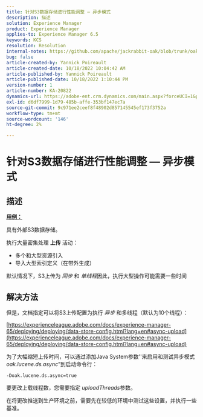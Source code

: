 ```yaml
---
title: 针对S3数据存储进行性能调整 — 异步模式
description: 描述
solution: Experience Manager
product: Experience Manager
applies-to: Experience Manager 6.5
keywords: KCS
resolution: Resolution
internal-notes: https://github.com/apache/jackrabbit-oak/blob/trunk/oak-blob-plugins/src/main/java/org/apache/jackrabbit/oak/plugins/blob/AbstractSharedCachingDataStore.java#L250
bug: false
article-created-by: Yannick Poireault
article-created-date: 10/18/2022 10:04:42 AM
article-published-by: Yannick Poireault
article-published-date: 10/18/2022 1:10:44 PM
version-number: 1
article-number: KA-20822
dynamics-url: https://adobe-ent.crm.dynamics.com/main.aspx?forceUCI=1&pagetype=entityrecord&etn=knowledgearticle&id=9de13f48-cc4e-ed11-bba1-000d3a31576b
exl-id: d6df7999-1d79-485b-affe-353bf147ec7a
source-git-commit: 9c971ee2ceef8f48902d857145545ef173f3752a
workflow-type: tm+mt
source-wordcount: '146'
ht-degree: 2%

---
```


# 针对S3数据存储进行性能调整 — 异步模式

## 描述


<u><b>用例：</b></u>

具有外部S3数据存储。

执行大量密集处理 <b>上传</b> 活动：

- 多个和大型资源引入
- 导入大型索引定义（在带外生成）




默认情况下，S3上传为 *同步* 和 *单线程*&#x200B;因此，执行大型操作可能需要一些时间


## 解决方法


但是，文档指定可以将S3上传配置为执行 *异步* 和多线程（默认为10个线程）：

[https://experienceleague.adobe.com/docs/experience-manager-65/deploying/deploying/data-store-config.html?lang=en#async-upload](https://experienceleague.adobe.com/docs/experience-manager-65/deploying/deploying/data-store-config.html?lang=en#async-upload)



为了大幅缩短上传时间，可以通过添加Java System参数&#39;&#39;来启用和测试异步模式&#x200B;*oak.lucene.ds.async*”到启动命令行：


```
-Doak.lucene.ds.async=true
```


要更改上载线程数，您需要指定 *uploadThreads*&#x200B;参数。



在将更改推送到生产环境之前，需要先在较低的环境中测试这些设置，并执行一些基准。
